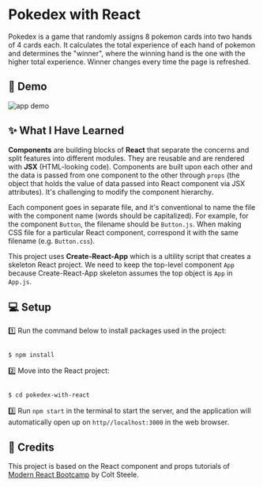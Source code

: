 # Pokedex with React

Pokedex is a game that randomly assigns 8 pokemon cards into two hands of 4 cards each. It calculates the total experience of each hand of pokemon and determines the "winner", where the winning hand is the one with the higher total experience. Winner changes every time the page is refreshed.

## 🎉 Demo 

![app demo](Assets/Pokedex.gif)


## ✨ What I Have Learned

**Components** are building blocks of **React** that separate the concerns and split features into different modules. They are reusable and are rendered with **JSX** (HTML-looking code). Components are built upon each other and the data is passed from one component to the other through `props` (the object that holds the value of data passed into React component via JSX attributes). It's challenging to modify the component hierarchy.

Each component goes in separate file, and it's conventional to name the file with the component name (words should be capitalized). For example, for the component `Button`, the filename should be `Button.js`. When making CSS file for a particular React component, correspond it with the same filename (e.g. `Button.css`).

This project uses **Create-React-App** which is a ultility script that creates a skeleton React project. We need to keep the top-level component `App` because Create-React-App skeleton assumes the top object is `App` in `App.js`.



## 💻 Setup

1️⃣ Run the command below to install packages used in the project:
```sh

$ npm install

```
2️⃣ Move into the React project:
```sh

$ cd pokedex-with-react

```

3️⃣ Run `npm start` in the terminal to start the server, and the application will automatically open up on `http//localhost:3000` in the web browser.


## 👏 Credits

This project is based on the React component and props tutorials of <a href="https://www.udemy.com/course/modern-react-bootcamp/">Modern React Bootcamp</a> by Colt Steele.
